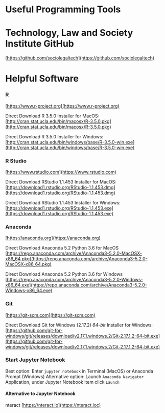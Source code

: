 # Useful Programming Tools

# Technology, Law and Society Institute GitHub

[https://github.com/sociolegaltech](https://github.com/sociolegaltech)

# Helpful Software

### R
[https://www.r-project.org](https://www.r-project.org)

Direct Download R 3.5.0 Installer for MacOS:
[http://cran.stat.ucla.edu/bin/macosx/R-3.5.0.pkg](http://cran.stat.ucla.edu/bin/macosx/R-3.5.0.pkg)

Direct Download R 3.5.0 Installer for Windows:
[http://cran.stat.ucla.edu/bin/windows/base/R-3.5.0-win.exe](http://cran.stat.ucla.edu/bin/windows/base/R-3.5.0-win.exe)

### R Studio
[https://www.rstudio.com](https://www.rstudio.com)

Direct Download RStudio 1.1.453 Installer for MacOS:
[https://download1.rstudio.org/RStudio-1.1.453.dmg](https://download1.rstudio.org/RStudio-1.1.453.dmg)

Direct Download RStudio 1.1.453 Installer for Windows:
[https://download1.rstudio.org/RStudio-1.1.453.exe](https://download1.rstudio.org/RStudio-1.1.453.exe)

### Anaconda
[https://anaconda.org](https://anaconda.org)

Direct Download Anaconda 5.2 Python 3.6 for MacOS
[https://repo.anaconda.com/archive/Anaconda3-5.2.0-MacOSX-x86_64.pkg](https://repo.anaconda.com/archive/Anaconda3-5.2.0-MacOSX-x86_64.pkg)

Direct Download Anaconda 5.2 Python 3.6 for Windows
[https://repo.anaconda.com/archive/Anaconda3-5.2.0-Windows-x86_64.exe](https://repo.anaconda.com/archive/Anaconda3-5.2.0-Windows-x86_64.exe)

### Git
[https://git-scm.com](https://git-scm.com)

Direct Download Git for Windows (2.17.2) *64-bit* Installer for Windows:
[https://github.com/git-for-windows/git/releases/download/v2.17.1.windows.2/Git-2.17.1.2-64-bit.exe](https://github.com/git-for-windows/git/releases/download/v2.17.1.windows.2/Git-2.17.1.2-64-bit.exe)

### Start Jupyter Notebook
Best option: Enter `jupyter notebook` in Terminal (MacOS) or Anaconda Prompt (Windows)
Alternative option: Launch `Anaconda Navigator` Application, under Jupyter Notebook item click `Launch`

#### Alternative to Jupyter Notebook
nteract
[https://nteract.io](https://nteract.ioc)
